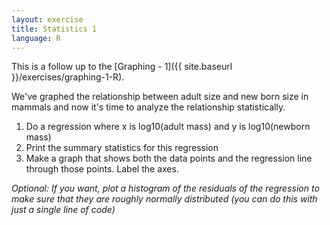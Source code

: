 ```yaml
---
layout: exercise
title: Statistics 1
language: R
---
```


This is a follow up to the [Graphing - 1]({{ site.baseurl }}/exercises/graphing-1-R).

We've graphed the relationship between adult size and new born size in
mammals and now it's time to analyze the relationship statistically.

1.  Do a regression where x is log10(adult mass) and y is log10(newborn mass)
2.  Print the summary statistics for this regression
3.  Make a graph that shows both the data points and the regression line through
    those points. Label the axes.

*Optional: If you want, plot a histogram of the residuals of the regression to
make sure that they are roughly normally distributed (you can do this with just
a single line of code)*
